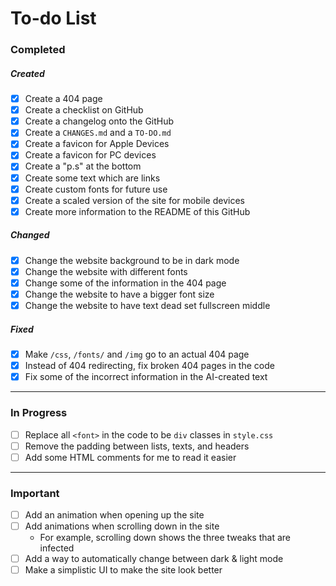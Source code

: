 # To-do List

### Completed

##### Created

- [x] Create a 404 page
- [x] Create a checklist on GitHub
- [x] Create a changelog onto the GitHub
- [x] Create a `CHANGES.md` and a `TO-DO.md`
- [x] Create a favicon for Apple Devices
- [x] Create a favicon for PC devices
- [x] Create a "p.s" at the bottom
- [x] Create some text which are links
- [x] Create custom fonts for future use
- [x] Create a scaled version of the site for mobile devices
- [x] Create more information to the README of this GitHub

##### Changed

- [x] Change the website background to be in dark mode
- [x] Change the website with different fonts
- [x] Change some of the information in the 404 page
- [x] Change the website to have a bigger font size
- [x] Change the website to have text dead set fullscreen middle

##### Fixed

- [x] Make `/css`, `/fonts/` and `/img` go to an actual 404 page
- [x] Instead of 404 redirecting, fix broken 404 pages in the code
- [x] Fix some of the incorrect information in the AI-created text

---

### In Progress

- [ ] Replace all `<font>` in the code to be `div` classes in `style.css`
- [ ] Remove the padding between lists, texts, and headers
- [ ] Add some HTML comments for me to read it easier

---

### Important

- [ ] Add an animation when opening up the site
- [ ] Add animations when scrolling down in the site
  - For example, scrolling down shows the three tweaks that are infected
- [ ] Add a way to automatically change between dark & light mode
- [ ] Make a simplistic UI to make the site look better
